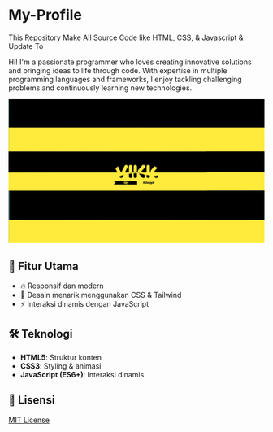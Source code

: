 # My-Profile
This Repository Make All Source Code like HTML, CSS, & Javascript &amp; Update To

Hi! I'm a passionate programmer who loves creating innovative solutions and bringing ideas to life through code. With expertise in multiple programming languages and frameworks, I enjoy tackling challenging problems and continuously learning new technologies.

![Preview](Thumbnail.jpg)

## 🚀 Fitur Utama
- 🔥 Responsif dan modern
- 🎨 Desain menarik menggunakan CSS & Tailwind
- ⚡ Interaksi dinamis dengan JavaScript

## 🛠 Teknologi
- **HTML5**: Struktur konten
- **CSS3**: Styling & animasi
- **JavaScript (ES6+)**: Interaksi dinamis

## 📜 Lisensi
[MIT License](LICENSE)

